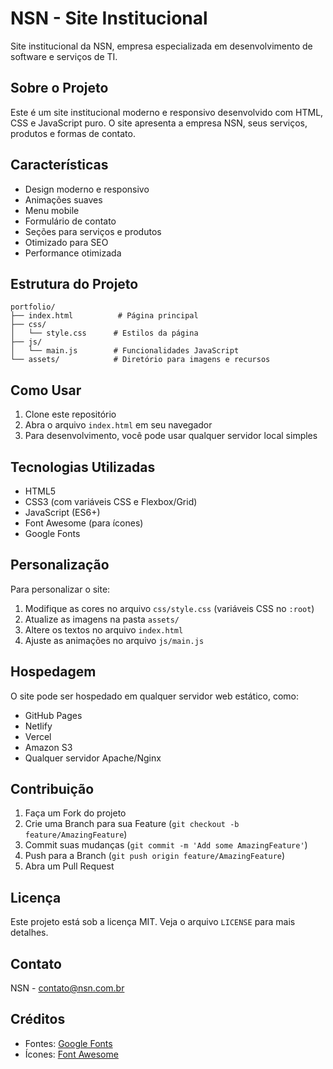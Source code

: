 # NSN - Site Institucional

Site institucional da NSN, empresa especializada em desenvolvimento de software e serviços de TI.

## Sobre o Projeto

Este é um site institucional moderno e responsivo desenvolvido com HTML, CSS e JavaScript puro. O site apresenta a empresa NSN, seus serviços, produtos e formas de contato.

## Características

- Design moderno e responsivo
- Animações suaves
- Menu mobile
- Formulário de contato
- Seções para serviços e produtos
- Otimizado para SEO
- Performance otimizada

## Estrutura do Projeto

```
portfolio/
├── index.html          # Página principal
├── css/
│   └── style.css      # Estilos da página
├── js/
│   └── main.js        # Funcionalidades JavaScript
└── assets/            # Diretório para imagens e recursos
```

## Como Usar

1. Clone este repositório
2. Abra o arquivo `index.html` em seu navegador
3. Para desenvolvimento, você pode usar qualquer servidor local simples

## Tecnologias Utilizadas

- HTML5
- CSS3 (com variáveis CSS e Flexbox/Grid)
- JavaScript (ES6+)
- Font Awesome (para ícones)
- Google Fonts

## Personalização

Para personalizar o site:

1. Modifique as cores no arquivo `css/style.css` (variáveis CSS no `:root`)
2. Atualize as imagens na pasta `assets/`
3. Altere os textos no arquivo `index.html`
4. Ajuste as animações no arquivo `js/main.js`

## Hospedagem

O site pode ser hospedado em qualquer servidor web estático, como:

- GitHub Pages
- Netlify
- Vercel
- Amazon S3
- Qualquer servidor Apache/Nginx

## Contribuição

1. Faça um Fork do projeto
2. Crie uma Branch para sua Feature (`git checkout -b feature/AmazingFeature`)
3. Commit suas mudanças (`git commit -m 'Add some AmazingFeature'`)
4. Push para a Branch (`git push origin feature/AmazingFeature`)
5. Abra um Pull Request

## Licença

Este projeto está sob a licença MIT. Veja o arquivo `LICENSE` para mais detalhes.

## Contato

NSN - [contato@nsn.com.br](mailto:contato@nsn.com.br)

## Créditos

- Fontes: [Google Fonts](https://fonts.google.com)
- Ícones: [Font Awesome](https://fontawesome.com) 